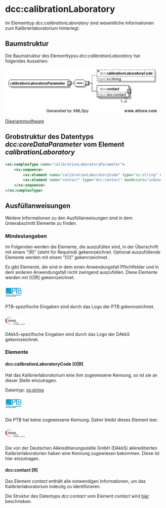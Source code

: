 # dcc:calibrationLaboratory

Im Elementtyp *dcc:calibrationLaboratory* sind wesentliche Informationen zum 
Kalibrierlaboratorium hinterlegt.

## Baumstruktur

Die Baumstruktur des Elementtypss *dcc:calibrationLaboratory* hat folgendes Aussehen:

<img src="../../images/calibrationLaboratoryParameter.png" alt="calibrationLaboratoryParameter" width="500" />

[Diagrammsoftware](../XSD_diagramviewer.md)

## Grobstruktur des Datentyps *dcc:coreDataParameter* vom Element *calibrationLaboratory*
```xml
<xs:complexType name="calibrationLaboratoryParameter">
    <xs:sequence>
        <xs:element name="calibrationLaboratoryCode" type="xs:string" minOccurs="0"/>
        <xs:element name="contact" type="dcc:contact" maxOccurs="unbounded"/>
    </xs:sequence>
</xs:complexType>
```

## Ausfüllanweisungen

Weitere Informationen zu den Ausfüllanweisungen sind in dem Unterabschnitt Elemente
zu finden.

### Mindestangaben

im Folgenden werden die Elemente, die auszufüllen sind, in der Überschrift mit einem 
"[R]" (steht für Required) gekennzeichnet. Optional auszufüllende Elemente 
werden mit einem "[O]" gekennzeichnet. 

Es gibt Elemente, die sind in dem einen Anwendungsfall Pflichtfelder und in dem anderen 
Anwendungsfall nicht zwingend auszufüllen. Diese Elemente werden mit [O|R] gekennzeichnet.

### <img src="../../images/flagPTB_DE.jpg" alt="PTB" width="55" /> 
PTB-spezifische Eingaben sind durch das Logo der PTB gekennzeichnet.

### <img src="../../images/flagDAkkS_DE.png" alt="DAkkS" width="65" />
DAkkS-spezifische Eingaben sind durch das Logo der DAkkS gekennzeichnet.

### Elemente

#### dcc:calibrationLaboratoryCode [O|R]
Hat das Kalibrierlaboratorium eine ihm zugewiesene Kennung, so ist sie an dieser Stelle 
einzutragen.

Datentyp: [xs:string](https://www.w3.org/TR/xmlschema-2/#string)

##### <img src="../../images/flagPTB_DE.jpg" alt="PTB" width="55" />

Die PTB hat keine zugewiesene Kennung. Daher bleibt dieses Element leer.

##### <img src="../../images/flagDAkkS_DE.png" alt="DAkkS" width="65" />

Die von der Deutschen Akkreditierungsstelle GmbH (DAkkS) akkreditierten 
Kalibrierlaboratorien haben eine Kennung zugewiesen bekommen. Diese ist 
hier einzutragen.

#### dcc:contact [R]

Das Element *contact* enthält alle notwendigen Informationen, um das 
Kalibrierlaboratorium indeutig zu identifizieren. 

Die Struktur des Datentyps *dcc:contact* vom Element *contact* wird 
[hier](../auxElements/contact.md) beschrieben.


